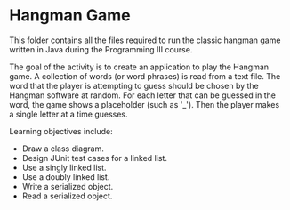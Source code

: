 # Hangman Game

This folder contains all the files required to run the classic hangman game written in Java during the Programming III course.

The goal of the activity is to create an application to play the Hangman game. A collection of words (or word phrases) is read from a text file. The word that the player is attempting to guess should be chosen by the Hangman software at random. For each letter that can be guessed in the word, the game shows a placeholder (such as '_'). Then the player makes a single letter at a time guesses.

Learning objectives include:

- Draw a class diagram.
- Design JUnit test cases for a linked list.
- Use a singly linked list.  
- Use a doubly linked list.
- Write a serialized object.
- Read a serialized object.
